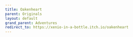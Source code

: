 ```yaml
---
title: Oakenheart
parent: Originals
layout: default
grand_parent: Adventures
redirect_to: https://xenio-in-a-bottle.itch.io/oakenheart
---
```

